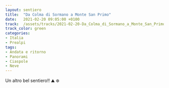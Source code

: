 ```yaml
---
layout: sentiero
title:  "Da Colma di Sormano a Monte San Primo"
date:   2021-02-20 09:05:00 +0100
track:  /assets/tracks/2021-02-20-Da_Colma_di_Sormano_a_Monte_San_Primo.gpx
track_color: green
categories:
- Italia
- Prealpi
tags:
- Andata e ritorno
- Panorami
- Ciaspole
- Neve
---
```


Un altro bel sentiero!! :mountain: :snowflake: